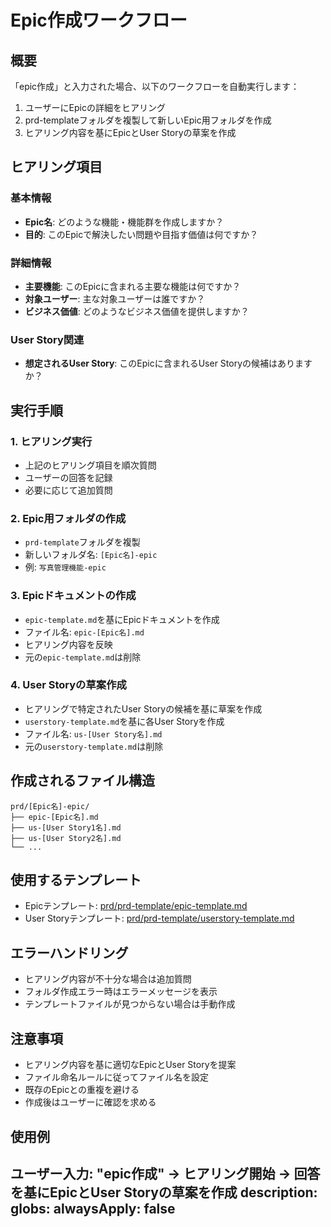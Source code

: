 # Epic作成ワークフロー

## 概要
「epic作成」と入力された場合、以下のワークフローを自動実行します：

1. ユーザーにEpicの詳細をヒアリング
2. prd-templateフォルダを複製して新しいEpic用フォルダを作成
3. ヒアリング内容を基にEpicとUser Storyの草案を作成

## ヒアリング項目

### 基本情報
- **Epic名**: どのような機能・機能群を作成しますか？
- **目的**: このEpicで解決したい問題や目指す価値は何ですか？

### 詳細情報
- **主要機能**: このEpicに含まれる主要な機能は何ですか？
- **対象ユーザー**: 主な対象ユーザーは誰ですか？
- **ビジネス価値**: どのようなビジネス価値を提供しますか？

### User Story関連
- **想定されるUser Story**: このEpicに含まれるUser Storyの候補はありますか？

## 実行手順

### 1. ヒアリング実行
- 上記のヒアリング項目を順次質問
- ユーザーの回答を記録
- 必要に応じて追加質問

### 2. Epic用フォルダの作成
- `prd-template`フォルダを複製
- 新しいフォルダ名: `[Epic名]-epic`
- 例: `写真管理機能-epic`

### 3. Epicドキュメントの作成
- `epic-template.md`を基にEpicドキュメントを作成
- ファイル名: `epic-[Epic名].md`
- ヒアリング内容を反映
- 元の`epic-template.md`は削除

### 4. User Storyの草案作成
- ヒアリングで特定されたUser Storyの候補を基に草案を作成
- `userstory-template.md`を基に各User Storyを作成
- ファイル名: `us-[User Story名].md`
- 元の`userstory-template.md`は削除

## 作成されるファイル構造
```
prd/[Epic名]-epic/
├── epic-[Epic名].md
├── us-[User Story1名].md
├── us-[User Story2名].md
└── ...
```

## 使用するテンプレート
- Epicテンプレート: [prd/prd-template/epic-template.md](mdc:prd/prd-template/epic-template.md)
- User Storyテンプレート: [prd/prd-template/userstory-template.md](mdc:prd/prd-template/userstory-template.md)

## エラーハンドリング
- ヒアリング内容が不十分な場合は追加質問
- フォルダ作成エラー時はエラーメッセージを表示
- テンプレートファイルが見つからない場合は手動作成

## 注意事項
- ヒアリング内容を基に適切なEpicとUser Storyを提案
- ファイル命名ルールに従ってファイル名を設定
- 既存のEpicとの重複を避ける
- 作成後はユーザーに確認を求める

## 使用例
ユーザー入力: "epic作成"
→ ヒアリング開始
→ 回答を基にEpicとUser Storyの草案を作成
description:
globs:
alwaysApply: false
---
